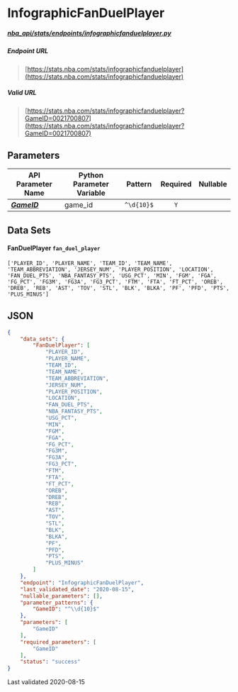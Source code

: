 # InfographicFanDuelPlayer
##### [nba_api/stats/endpoints/infographicfanduelplayer.py](https://github.com/swar/nba_api/blob/master/nba_api/stats/endpoints/infographicfanduelplayer.py)

##### Endpoint URL
>[https://stats.nba.com/stats/infographicfanduelplayer](https://stats.nba.com/stats/infographicfanduelplayer)

##### Valid URL
>[https://stats.nba.com/stats/infographicfanduelplayer?GameID=0021700807](https://stats.nba.com/stats/infographicfanduelplayer?GameID=0021700807)

## Parameters
API Parameter Name | Python Parameter Variable | Pattern | Required | Nullable
------------ | ------------ | :-----------: | :---: | :---:
[_**GameID**_](https://github.com/swar/nba_api/blob/master/docs/nba_api/stats/library/parameters.md#GameID) | game_id | `^\d{10}$` | `Y` |  | 

## Data Sets
#### FanDuelPlayer `fan_duel_player`
```text
['PLAYER_ID', 'PLAYER_NAME', 'TEAM_ID', 'TEAM_NAME', 'TEAM_ABBREVIATION', 'JERSEY_NUM', 'PLAYER_POSITION', 'LOCATION', 'FAN_DUEL_PTS', 'NBA_FANTASY_PTS', 'USG_PCT', 'MIN', 'FGM', 'FGA', 'FG_PCT', 'FG3M', 'FG3A', 'FG3_PCT', 'FTM', 'FTA', 'FT_PCT', 'OREB', 'DREB', 'REB', 'AST', 'TOV', 'STL', 'BLK', 'BLKA', 'PF', 'PFD', 'PTS', 'PLUS_MINUS']
```


## JSON
```json
{
    "data_sets": {
        "FanDuelPlayer": [
            "PLAYER_ID",
            "PLAYER_NAME",
            "TEAM_ID",
            "TEAM_NAME",
            "TEAM_ABBREVIATION",
            "JERSEY_NUM",
            "PLAYER_POSITION",
            "LOCATION",
            "FAN_DUEL_PTS",
            "NBA_FANTASY_PTS",
            "USG_PCT",
            "MIN",
            "FGM",
            "FGA",
            "FG_PCT",
            "FG3M",
            "FG3A",
            "FG3_PCT",
            "FTM",
            "FTA",
            "FT_PCT",
            "OREB",
            "DREB",
            "REB",
            "AST",
            "TOV",
            "STL",
            "BLK",
            "BLKA",
            "PF",
            "PFD",
            "PTS",
            "PLUS_MINUS"
        ]
    },
    "endpoint": "InfographicFanDuelPlayer",
    "last_validated_date": "2020-08-15",
    "nullable_parameters": [],
    "parameter_patterns": {
        "GameID": "^\\d{10}$"
    },
    "parameters": [
        "GameID"
    ],
    "required_parameters": [
        "GameID"
    ],
    "status": "success"
}
```

Last validated 2020-08-15